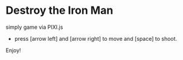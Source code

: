 # Destroy the Iron Man

simply game via PIXI.js

* press [arrow left] and [arrow right] to move and [space] to shoot.

Enjoy!

